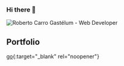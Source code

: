 ### Hi there 👋

![Roberto Carro Gastélum - Web Developer](https://res.cloudinary.com/robcg1102/image/upload/v1620958735/robcg1102_knidn8.png)

## Portfolio

[go](https://robcg1102.netlify.app/){:target="_blank" rel="noopener"}

<!--
**robcg1102/robcg1102** is a ✨ _special_ ✨ repository because its `README.md` (this file) appears on your GitHub profile.

Here are some ideas to get you started:

- 🔭 I’m currently working on ...
- 🌱 I’m currently learning ...
- 👯 I’m looking to collaborate on ...
- 🤔 I’m looking for help with ...
- 💬 Ask me about ...
- 📫 How to reach me: ...
- 😄 Pronouns: ...
- ⚡ Fun fact: ...
-->
